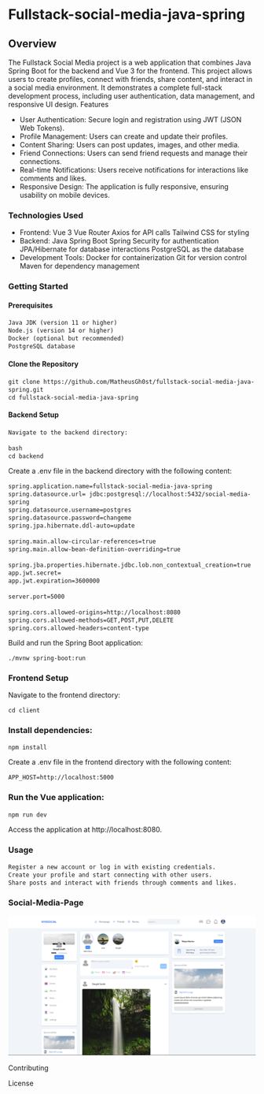 # Fullstack-social-media-java-spring

## Overview
The Fullstack Social Media project is a web application that combines Java Spring Boot for the backend and Vue 3 for the frontend. This project allows users to create profiles, connect with friends, share content, and interact in a social media environment. It demonstrates a complete full-stack development process, including user authentication, data management, and responsive UI design.
Features

*    User Authentication: Secure login and registration using JWT (JSON Web Tokens).
*    Profile Management: Users can create and update their profiles.
*    Content Sharing: Users can post updates, images, and other media.
*    Friend Connections: Users can send friend requests and manage their connections.
*    Real-time Notifications: Users receive notifications for interactions like comments and likes.
*    Responsive Design: The application is fully responsive, ensuring usability on mobile devices.

### Technologies Used

*    Frontend:
        Vue 3
        Vue Router
        Axios for API calls
        Tailwind CSS for styling
*    Backend:
        Java Spring Boot
        Spring Security for authentication
        JPA/Hibernate for database interactions
        PostgreSQL as the database
*    Development Tools:
        Docker for containerization
        Git for version control
        Maven for dependency management

### Getting Started
#### Prerequisites

    Java JDK (version 11 or higher)
    Node.js (version 14 or higher)
    Docker (optional but recommended)
    PostgreSQL database

#### Clone the Repository

```
git clone https://github.com/MatheusGh0st/fullstack-social-media-java-spring.git
cd fullstack-social-media-java-spring
```

#### Backend Setup

    Navigate to the backend directory:

    bash
    cd backend

Create a .env file in the backend directory with the following content:

```
spring.application.name=fullstack-social-media-java-spring
spring.datasource.url= jdbc:postgresql://localhost:5432/social-media-spring
spring.datasource.username=postgres
spring.datasource.password=changeme
spring.jpa.hibernate.ddl-auto=update

spring.main.allow-circular-references=true
spring.main.allow-bean-definition-overriding=true

spring.jba.properties.hibernate.jdbc.lob.non_contextual_creation=true
app.jwt.secret=
app.jwt.expiration=3600000

server.port=5000

spring.cors.allowed-origins=http://localhost:8080
spring.cors.allowed-methods=GET,POST,PUT,DELETE
spring.cors.allowed-headers=content-type
```

Build and run the Spring Boot application:

```
./mvnw spring-boot:run
```

### Frontend Setup

Navigate to the frontend directory:
```
cd client
```

### Install dependencies:

```
npm install
```

Create a .env file in the frontend directory with the following content:

```
APP_HOST=http://localhost:5000
```

### Run the Vue application:

```
npm run dev
```

Access the application at http://localhost:8080.

### Usage

    Register a new account or log in with existing credentials.
    Create your profile and start connecting with other users.
    Share posts and interact with friends through comments and likes.

### Social-Media-Page

![HomePage Social-Media](./client/public/homepage-fullstack-social-media.png)

Contributing

License

